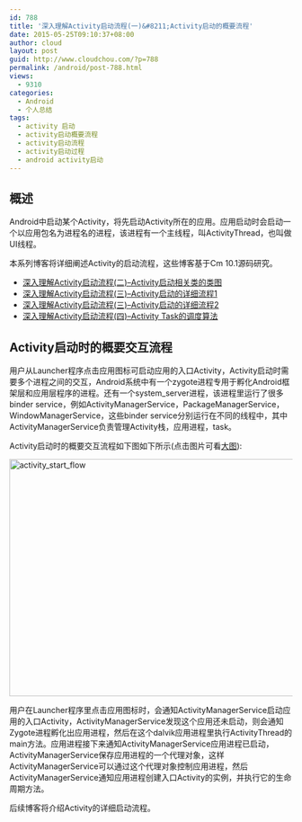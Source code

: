 ```yaml
---
id: 788
title: '深入理解Activity启动流程(一)&#8211;Activity启动的概要流程'
date: 2015-05-25T09:10:37+08:00
author: cloud
layout: post
guid: http://www.cloudchou.com/?p=788
permalink: /android/post-788.html
views:
  - 9310
categories:
  - Android
  - 个人总结
tags:
  - activity 启动
  - activity启动概要流程
  - activity启动流程
  - activity启动过程
  - android activity启动
---
```

## 概述

Android中启动某个Activity，将先启动Activity所在的应用。应用启动时会启动一个以应用包名为进程名的进程，该进程有一个主线程，叫ActivityThread，也叫做UI线程。

本系列博客将详细阐述Activity的启动流程，这些博客基于Cm 10.1源码研究。

  * <a href="http://www.cloudchou.com/android/post-793.html" target="_blank">深入理解Activity启动流程(二)&#8211;Activity启动相关类的类图</a>
  * <a href="http://www.cloudchou.com/android/post-805.html" target="_blank">深入理解Activity启动流程(三)&#8211;Activity启动的详细流程1</a>
  * <a href="http://www.cloudchou.com/android/post-815.html" target="_blank">深入理解Activity启动流程(三)&#8211;Activity启动的详细流程2</a>
  * <a href="http://www.cloudchou.com/android/post-858.html" target="_blank">深入理解Activity启动流程(四)&#8211;Activity Task的调度算法</a>

## Activity启动时的概要交互流程

用户从Launcher程序点击应用图标可启动应用的入口Activity，Activity启动时需要多个进程之间的交互，Android系统中有一个zygote进程专用于孵化Android框架层和应用层程序的进程。还有一个system_server进程，该进程里运行了很多binder service，例如ActivityManagerService，PackageManagerService，WindowManagerService，这些binder service分别运行在不同的线程中，其中ActivityManagerService负责管理Activity栈，应用进程，task。

Activity启动时的概要交互流程如下图如下所示(点击图片可看<a href="http://www.cloudchou.com/wp-content/uploads/2015/05/activity_start_flow.png" target="_blank">大图</a>):

<a href="http://www.cloudchou.com/wp-content/uploads/2015/05/activity_start_flow.png" target="_blank"><img src="http://www.cloudchou.com/wp-content/uploads/2015/05/activity_start_flow.png" alt="activity_start_flow" width="779" height="422" class="aligncenter size-full wp-image-790" srcset="http://www.cloudchou.com/wp-content/uploads/2015/05/activity_start_flow.png 779w, http://www.cloudchou.com/wp-content/uploads/2015/05/activity_start_flow-300x162.png 300w, http://www.cloudchou.com/wp-content/uploads/2015/05/activity_start_flow-200x108.png 200w" sizes="(max-width: 779px) 100vw, 779px" /></a>

用户在Launcher程序里点击应用图标时，会通知ActivityManagerService启动应用的入口Activity，ActivityManagerService发现这个应用还未启动，则会通知Zygote进程孵化出应用进程，然后在这个dalvik应用进程里执行ActivityThread的main方法。应用进程接下来通知ActivityManagerService应用进程已启动，ActivityManagerService保存应用进程的一个代理对象，这样ActivityManagerService可以通过这个代理对象控制应用进程，然后ActivityManagerService通知应用进程创建入口Activity的实例，并执行它的生命周期方法。

后续博客将介绍Activity的详细启动流程。